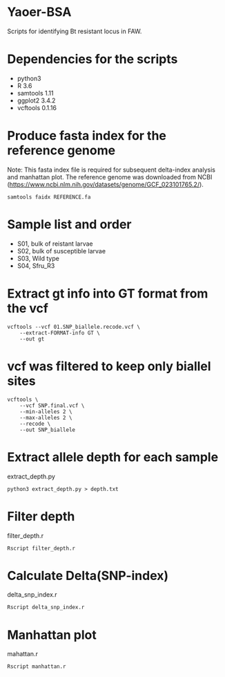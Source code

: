 # Yaoer-BSA
Scripts for identifying Bt resistant locus in FAW.

# Dependencies for the scripts  
+ python3  
+ R 3.6
+ samtools 1.11  
+ ggplot2 3.4.2
+ vcftools 0.1.16

# Produce fasta index for the reference genome  
Note: This fasta index file is required for subsequent delta-index analysis and manhattan plot. The reference genome was downloaded from NCBI (https://www.ncbi.nlm.nih.gov/datasets/genome/GCF_023101765.2/).   
  
	samtools faidx REFERENCE.fa  

# Sample list and order  
+ S01, bulk of reistant larvae   
+ S02, bulk of susceptible larvae   
+ S03, Wild type  
+ S04, Sfru\_R3

# Extract gt info into GT format from the vcf  
	vcftools --vcf 01.SNP_biallele.recode.vcf \
		--extract-FORMAT-info GT \
		--out gt

# vcf was filtered to keep only biallel sites  
	vcftools \
	    --vcf SNP.final.vcf \
	    --min-alleles 2 \
	    --max-alleles 2 \
	    --recode \
	    --out SNP_biallele  

# Extract allele depth for each sample  
extract\_depth.py  

	python3 extract_depth.py > depth.txt

# Filter depth  
filter\_depth.r  

	Rscript filter_depth.r  

# Calculate Delta(SNP-index)  
delta\_snp\_index.r  
  
  
	Rscript delta_snp_index.r  

# Manhattan plot  
mahattan.r  
  
	Rscript manhattan.r  


